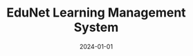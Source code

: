 ---
title: "EduNet Learning Management System"
date: 2024-01-01
draft: false
description: "PHP, MySQL, and JavaScript learning management system (LMS) with course administration (create, read, update, and delete CRUD) and enrollment features."
tags: ["PHP", "Javascript", "MySQL", "Dashboard"]
repository: "https://bitbucket.org/obidonald/edunet-learning-management-system-lms"
livesite: "https://edunet.donaldobi.site/?p=courses"
number: 4
images:
  - src: "/images/edunet/edunet.jpg"
    alt: "Edunet Solutions Portfolio"
  - src: "/images/edunet/landing.jpg"
    alt: "Edunet Solutions Landing Page"
  - src: "/images/edunet/list.jpg"
    alt: "Edunet Courses Page"
  - src: "/images/edunet/course_detail.jpg"
    alt: "Course Detail Page"
  - src: "/images/edunet/login.jpg"
    alt: "Edunet Course Detail Page"
  - src: "/images/edunet/registration.jpg"
    alt: "Edunet Register Page"
  - src: "/images/edunet/user_dashboard.jpg"
    alt: "Edunet User Dashboard"
  - src: "/images/edunet/enrolment.jpg"
    alt: "Edunet User Enrolment"
  - src: "/images/edunet/admin.jpg"
    alt: "Edunet Admin Page"
  - src: "/images/edunet/admin_courses.jpg"
    alt: "Edunet Admin Courses Page"
  - src: "/images/edunet/create_course.jpg"
    alt: "Edunet Create Course Page"
  - src: "/images/edunet/edit_course.jpg"
    alt: "Edunet Edit Course Page"
  - src: "/images/edunet/admin_enrolments.jpg"
    alt: "Edunet Admin Enrolments Page"
---